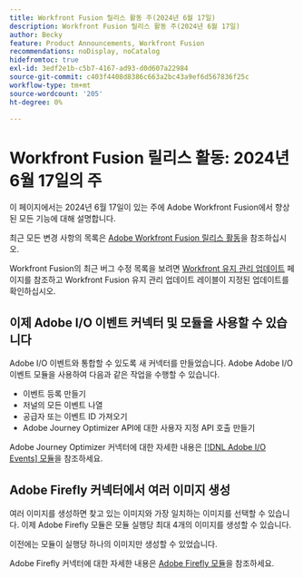 ```yaml
---
title: Workfront Fusion 릴리스 활동 주(2024년 6월 17일)
description: Workfront Fusion 릴리스 활동 주(2024년 6월 17일)
author: Becky
feature: Product Announcements, Workfront Fusion
recommendations: noDisplay, noCatalog
hidefromtoc: true
exl-id: 3edf2e1b-c5b7-4167-ad93-d0d607a22984
source-git-commit: c403f4408d8386c663a2bc43a9ef6d567836f25c
workflow-type: tm+mt
source-wordcount: '205'
ht-degree: 0%

---
```


# Workfront Fusion 릴리스 활동: 2024년 6월 17일의 주

이 페이지에서는 2024년 6월 17일이 있는 주에 Adobe Workfront Fusion에서 향상된 모든 기능에 대해 설명합니다.

최근 모든 변경 사항의 목록은 [Adobe Workfront Fusion 릴리스 활동](../../../product-announcements/product-releases/fusion-release-activity/fusion-release-activity.md)을 참조하십시오.

Workfront Fusion의 최근 버그 수정 목록을 보려면 [Workfront 유지 관리 업데이트](https://experienceleague.adobe.com/docs/workfront-known-issues/releases/current-updates.html) 페이지를 참조하고 Workfront Fusion 유지 관리 업데이트 레이블이 지정된 업데이트를 확인하십시오.

## 이제 Adobe I/O 이벤트 커넥터 및 모듈을 사용할 수 있습니다

Adobe I/O 이벤트와 통합할 수 있도록 새 커넥터를 만들었습니다. Adobe Adobe I/O 이벤트 모듈을 사용하여 다음과 같은 작업을 수행할 수 있습니다.

* 이벤트 등록 만들기
* 저널의 모든 이벤트 나열
* 공급자 또는 이벤트 ID 가져오기
* Adobe Journey Optimizer API에 대한 사용자 지정 API 호출 만들기

Adobe Journey Optimizer 커넥터에 대한 자세한 내용은 [[!DNL Adobe I/O Events] 모듈](/help/quicksilver/workfront-fusion/apps-and-their-modules/adobe-io-events-modules.md)을 참조하세요.

## Adobe Firefly 커넥터에서 여러 이미지 생성

여러 이미지를 생성하면 찾고 있는 이미지와 가장 일치하는 이미지를 선택할 수 있습니다. 이제 Adobe Firefly 모듈은 모듈 실행당 최대 4개의 이미지를 생성할 수 있습니다.

이전에는 모듈이 실행당 하나의 이미지만 생성할 수 있었습니다.

Adobe Firefly 커넥터에 대한 자세한 내용은 [Adobe Firefly 모듈](/help/quicksilver/workfront-fusion/apps-and-their-modules/adobe-firefly-modules.md)을 참조하세요.
